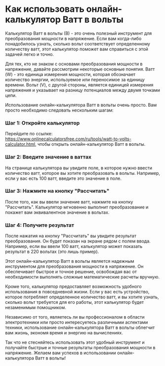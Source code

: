 Как использовать онлайн-калькулятор Ватт в вольты
=================================================

Калькулятор Ватт в вольты (В) - это очень полезный инструмент для преобразования мощности в напряжение. Если вам когда-либо понадобилось узнать, сколько вольт соответствует определенному количеству ватт, этот калькулятор поможет вам справиться с этой задачей легко и точно.

Для тех, кто не знаком с основами преобразования мощности в напряжение, давайте рассмотрим некоторые основные понятия. Ватт (W) - это единица измерения мощности, которая обозначает количество энергии, используемое или переносимое за единицу времени. Вольт (V), с другой стороны, является единицей измерения напряжения и указывает на разницу потенциалов между двумя точками цепи.

Использование онлайн-калькулятора Ватт в вольты очень просто. Вам просто необходимо следовать нескольким шагам:

### Шаг 1: Откройте калькулятор

Перейдите по ссылке: <https://www.onlinecalculatorsfree.com/ru/tools/watt-to-volts-calculator.html>, чтобы открыть онлайн-калькулятор Ватт в вольты.

### Шаг 2: Введите значение в ваттах

На странице калькулятора вы увидите поле, в которое нужно ввести количество ватт, которое вы хотите преобразовать в вольты. Например, если у вас есть 100 ватт, введите это значение в поле.

### Шаг 3: Нажмите на кнопку "Рассчитать"

После того, как вы ввели значение ватт, нажмите на кнопку "Рассчитать". Калькулятор мгновенно выполнит преобразование и покажет вам эквивалентное значение в вольтах.

### Шаг 4: Получите результат

После нажатия на кнопку "Рассчитать" вы увидите результат преобразования. Он будет показан на экране рядом с полем ввода. Например, если вы ввели 100 ватт, калькулятор может показать результат в 220 вольтах (это лишь пример).

Этот онлайн-калькулятор Ватт в вольты является надежным инструментом для преобразования мощности в напряжение. Он обеспечивает быстрое и точное решение, освобождая вас от необходимости выполнять сложные математические расчеты вручную.

Кроме того, калькулятор предоставляет возможность удобного использования в повседневной жизни. Если у вас есть устройство, которое потребляет определенное количество ватт, и вы хотите узнать, сколько вольт требуется для его работы, этот калькулятор будет незаменимым помощником.

Независимо от того, являетесь ли вы профессионалом в области электротехники или просто интересуетесь различными аспектами техники, использование онлайн-калькулятора Ватт в вольты облегчит вам жизнь, экономя время и энергию на вычислениях.

Так что не стесняйтесь использовать этот удобный инструмент и получайте быстрые и точные результаты преобразования мощности в напряжение. Желаем вам успехов в использовании онлайн-калькулятора Ватт в вольты!